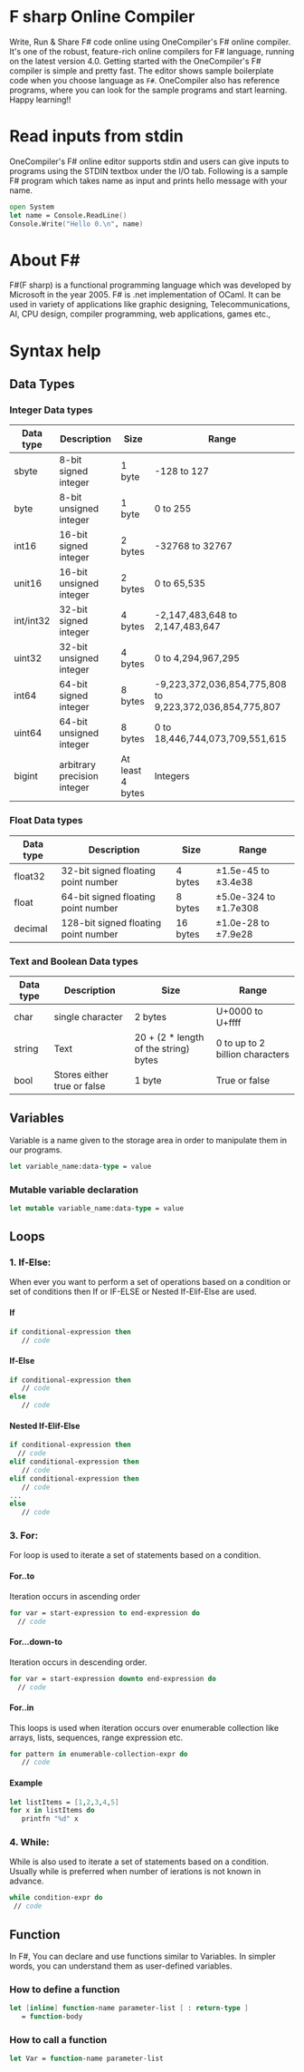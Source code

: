 # F sharp Online Compiler

Write, Run & Share F# code online using OneCompiler's F# online compiler. It's one of the robust, feature-rich online compilers for F# language, running on the latest version 4.0. Getting started with the OneCompiler's F# compiler is simple and pretty fast. The editor shows sample boilerplate code when you choose language as `F#`. OneCompiler also has reference programs, where you can look for the sample programs and start learning. Happy learning!!

# Read inputs from stdin

OneCompiler's F# online editor supports stdin and users can give inputs to programs using the STDIN textbox under the I/O tab. Following is a sample F# program which takes name as input and prints hello message with your name.

```fsharp
open System
let name = Console.ReadLine()
Console.Write("Hello 0.\n", name)         
```
# About F#

F#(F sharp) is a functional programming language which was developed by Microsoft in the year 2005. F# is .net implementation of OCaml. It can be used in variety of applications like graphic designing, Telecommunications, AI, CPU design, compiler programming, web applications, games etc.,

# Syntax help

## Data Types

### Integer Data types
| Data type | Description | Size|Range|
|-----|-----|-----|----|
|sbyte|8-bit signed integer|1 byte|-128 to 127|
|byte|8-bit unsigned integer|1 byte|0 to 255|
|int16|16-bit signed integer|2 bytes|-32768 to 32767|
|unit16|16-bit unsigned integer|2 bytes|0 to 65,535|
|int/int32|32-bit signed integer|4 bytes|-2,147,483,648 to 2,147,483,647|
|uint32|32-bit unsigned integer|4 bytes|0 to 4,294,967,295|
|int64|64-bit signed integer|8 bytes|	-9,223,372,036,854,775,808 to 9,223,372,036,854,775,807|
|uint64|64-bit unsigned integer|8 bytes|0 to 18,446,744,073,709,551,615|
|bigint|arbitrary precision integer|At least 4 bytes|Integers| 
### Float Data types
| Data type | Description | Size|Range|
|-----|-----|-----|----|
|float32|32-bit signed floating point number|4 bytes|±1.5e-45 to ±3.4e38|
|float|64-bit signed floating point number|8 bytes|	±5.0e-324 to ±1.7e308|
|decimal|128-bit signed floating point number|16 bytes|±1.0e-28 to ±7.9e28|

### Text and Boolean Data types
| Data type | Description | Size|Range|
|-----|-----|-----|----|
|char|single character|2 bytes|U+0000 to U+ffff|
|string|Text|20 + (2 * length of the string) bytes| 0 to up to 2 billion characters|
|bool|Stores either true or false|1 byte|True or false|

## Variables

Variable is a name given to the storage area in order to manipulate them in our programs.

```fsharp
let variable_name:data-type = value
```
### Mutable variable declaration

```fsharp
let mutable variable_name:data-type = value
```

## Loops
### 1. If-Else:

When ever you want to perform a set of operations based on a condition or set of conditions then If or IF-ELSE or Nested If-Elif-Else are used.

#### If
```fsharp
if conditional-expression then
   // code
```
#### If-Else
```fsharp
if conditional-expression then
   // code
else 
   // code
```
#### Nested If-Elif-Else

```fsharp
if conditional-expression then
  // code
elif conditional-expression then
   // code
elif conditional-expression then
   // code
...
else
   // code
```
### 3. For:

For loop is used to iterate a set of statements based on a condition.

#### For..to
Iteration occurs in ascending order

```fsharp
for var = start-expression to end-expression do
  // code  
```

#### For...down-to
Iteration occurs in descending order.

```fsharp
for var = start-expression downto end-expression do
  // code  
```
#### For..in
This loops is used when iteration occurs over enumerable collection like arrays, lists, sequences, range expression etc.

```fsharp
for pattern in enumerable-collection-expr do
   // code
```

#### Example
```fsharp
let listItems = [1,2,3,4,5]
for x in listItems do
   printfn "%d" x
``` 

### 4. While:

While is also used to iterate a set of statements based on a condition. Usually while is preferred when number of ierations is not known in advance.

```fsharp
while condition-expr do   
 // code 
```

## Function

In F#, You can declare and use functions similar to Variables. In simpler words, you can understand them as user-defined variables.

### How to define a function

```fsharp
let [inline] function-name parameter-list [ : return-type ]
   = function-body
```

### How to call a function

```fsharp
let Var = function-name parameter-list
```
